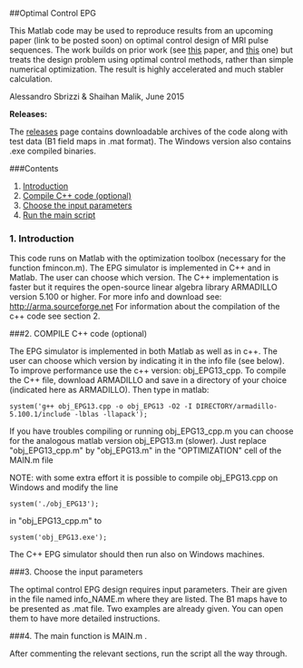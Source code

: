 ##Optimal Control EPG

This Matlab code may be used to reproduce results from an upcoming paper (link to be posted soon) on optimal control design of MRI pulse sequences. The work builds on prior work (see [this](http://dx.doi.org/10.1002/mrm.25192) paper, and [this](http://dx.doi.org/10.1002/mrm.25192) one) but treats the design problem using optimal control methods, rather than simple numerical optimization. The result is highly accelerated and much stabler calculation.

Alessandro Sbrizzi & Shaihan Malik, June 2015 

**Releases:**

The [releases](https://github.com/mriphysics/optimal-control-EPG/releases) page contains downloadable archives of the code along with test data (B1 field maps in .mat format). The Windows version also contains .exe compiled binaries.

###Contents
  1. [Introduction](#intro)
  2. [Compile C++ code (optional)](#compile)
  3. [Choose the input parameters](#input)
  4. [Run the main script](#run)

<a name="intro"></a>

### 1. Introduction

This code runs on Matlab with the optimization toolbox (necessary for the function fmincon.m). The EPG simulator is implemented in C++ and in Matlab. The user can choose which version. The C++ implementation is faster but it requires the open-source linear algebra library ARMADILLO version 5.100 or higher. For more info and download see: http://arma.sourceforge.net
For information about the compilation of the c++ code see section 2.

<a name="compile"></a>

###2. COMPILE C++ code (optional)

The EPG simulator is implemented in both Matlab as well as in c++. The user can choose which version by indicating it in the info file (see below). To improve performance use the c++ version: obj_EPG13_cpp.
To compile the C++ file, download ARMADILLO and save in a directory of your choice (indicated here as ARMADILLO). Then type in matlab:

```system('g++ obj_EPG13.cpp -o obj_EPG13 -O2 -I DIRECTORY/armadillo-5.100.1/include -lblas -llapack');```

If you have troubles compiling or running obj_EPG13_cpp.m you can choose for the analogous matlab version obj_EPG13.m (slower). Just replace "obj_EPG13_cpp.m" by "obj_EPG13.m" in the "OPTIMIZATION" cell of the MAIN.m file

NOTE: with some extra effort it is possible to compile obj_EPG13.cpp on Windows and modify the line

`system('./obj_EPG13');`

in "obj_EPG13_cpp.m" to

`system('obj_EPG13.exe');`

The C++ EPG simulator should then run also on Windows machines.

<a name="input"></a>

###3. Choose the input parameters

The optimal control EPG design requires input parameters. Their are given in the file named info_NAME.m where they are listed. The B1 maps have to be presented as .mat file.
Two examples are already given. You can open them to have more detailed instructions.

<a name="run"></a>

###4. The main function is MAIN.m .

After commenting the relevant sections, run the script all the way through.
